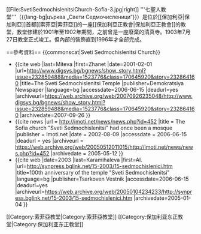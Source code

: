 [[File:SvetiSedmochislenitsiChurch-Sofia-3.jpg|right]]
'''七聖人教堂'''（{{lang-bg|църква „Свети Седмочисленици“}}）是位於[[保加利亞|保加利亞]]首都[[索菲亞|索菲亞]]的一座[[保加利亞正教會|保加利亞正教會]]的教堂，教堂修建於1901年至1902年期間，之前曾是一座廢棄的清真寺。1903年7月27日教堂正式竣工。但內部的裝飾直到1996年才全部完成。

==參考資料==
{{commonscat|Sveti Sedmochislenitsi Church}}
* {{cite web
 |last=Miteva 
 |first=Zhanet 
 |date=2001-02-01 
 |url=http://www.digsys.bg/bgnews/show_story.html?issue=232859488&media=1523776&class=170645920&story=232864160 
 |title=The Sveti Sedmochislenitsi Temple 
 |publisher=Demokratsiya Newspaper 
 |language=bg 
 |accessdate=2006-06-15 
 |deadurl=yes 
 |archiveurl=https://web.archive.org/web/20070926235048/http://www.digsys.bg/bgnews/show_story.html?issue=232859488&media=1523776&class=170645920&story=232864160 
 |archivedate=2007-09-26 
}}
* {{cite news
 |url         = http://imoti.net/news/news.php?id=452
 |title       = The Sofia church "Sveti Sedmochislenitsi" had once been a mosque
 |publisher   = Imoti.net
 |date        = 2002-08-09
 |accessdate  = 2006-06-15
 |deadurl     = yes
 |archiveurl  = https://web.archive.org/web/20050512011015/http://imoti.net/news/news.php?id=452
 |archivedate = 2005-05-12
}}
* {{cite web
 |date=2003 
 |last=Karamihaleva 
 |first=Al. 
 |url=http://synpress.bglink.net/15-2003/15-sedmochislenici.htm 
 |title=100th anniversary of the temple "Sveti Sedmochislenitsi" 
 |language=bg 
 |publisher=Tsarkoven Vestnik 
 |accessdate=2006-06-15 
 |deadurl=yes 
 |archiveurl=https://web.archive.org/web/20050104234233/http://synpress.bglink.net/15-2003/15-sedmochislenici.htm 
 |archivedate=2005-01-04 
}}

[[Category:索菲亞教堂|Category:索菲亞教堂]]
[[Category:保加利亚东正教堂|Category:保加利亚东正教堂]]